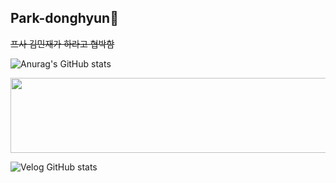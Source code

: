 ## Park-donghyun👋

<!--
**pdh0128/pdh0128** is a ✨ _special_ ✨ repository because its `README.md` (this file) appears on your GitHub profile.

Here are some ideas to get you started:

- 🔭 I’m currently working on ...
- 🌱 I’m currently learning ...
- 👯 I’m looking to collaborate on ...
- 🤔 I’m looking for help with ...
- 💬 Ask me about ...
- 📫 How to reach me: ...
- 😄 Pronouns: ...
- ⚡ Fun fact: ...
-->
<del>프사 김민재가 하라고 협박함</del>

![Anurag's GitHub stats](https://github-readme-stats.vercel.app/api?username=pdh0128&show_icons=true&theme=ambient_gradient)



<a href="https://github.com/devxb/gitanimals">
  <img
    src="https://render.gitanimals.org/lines/pdh0128?pet-id=643055322331582430"
    width="600"
    height="120"
  />
</a>
  
![Velog GitHub stats](https://velog-github-badge.vercel.app/badge/comodoking_0128?post=3)
